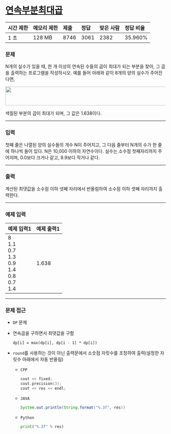 # [연속부분최대곱](https://www.acmicpc.net/problem/2670)

<div align = center>

| 시간 제한 | 메모리 제한 | 제출 | 정답 | 맞은 사람 | 정답 비율 |
| :-------- | :---------- | :--- | :--- | :-------- | :-------- |
| 1 초      | 128 MB      | 8746 | 3061 | 2382      | 35.960%   |

</div>

### 문제

N개의 실수가 있을 때, 한 개 이상의 연속된 수들의 곱이 최대가 되는 부분을 찾아, 그 곱을 출력하는 프로그램을 작성하시오. 예를 들어 아래와 같이 8개의 양의 실수가 주어진다면,

<img src="https://www.acmicpc.net/upload/images/Kr2fhViNP7YfNWrhf77jJeXwsd.png" width="600" height="59" />

색칠된 부분의 곱이 최대가 되며, 그 값은 1.638이다.

---

### 입력

첫째 줄은 나열된 양의 실수들의 개수 N이 주어지고, 그 다음 줄부터 N개의 수가 한 줄에 하나씩 들어 있다. N은 10,000 이하의 자연수이다. 실수는 소수점 첫째자리까지 주어지며, 0.0보다 크거나 같고, 9.9보다 작거나 같다.

---

### 출력

계산된 최댓값을 소수점 이하 넷째 자리에서 반올림하여 소수점 이하 셋째 자리까지 출력한다.

---

### 예제 입력

| 예제 입력1                                                        | 예제 출력1 |
| :---------------------------------------------------------------- | :--------- |
| 8<br/>1.1<br/>0.7<br/>1.3<br/>0.9<br/>1.4<br/>0.8<br/>0.7<br/>1.4 | 1.638      |

---

### 문제 접근

  - `DP` 문제

  - 연속곱을 구하면서 최댓값을 구함

    `dp[i] = max(dp[i], dp[i - 1] * dp[i])`

  - `round`를 사용하는 것이 아닌 출력문에서 소숫점 자릿수를 조정하여 출력(설정한 자릿수 아래에서 자동 반올림)

    - `CPP`

      ```cpp
      cout << fixed;
      cout.precision(3);
      cout << res << endl;
      ```

    - `JAVA`
  
      ```java
      System.out.println(String.format("%.3f", res))
      ```

    - `Python`

      ```python
      print("%.3f" % res)
      ```